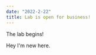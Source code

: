 ```yaml
---
date: "2022-2-22"
title: Lab is open for business!
---
```


The lab begins!

<!--more-->

Hey I'm new here.
